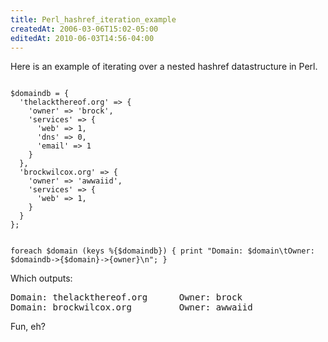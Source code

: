 ```yaml
---
title: Perl_hashref_iteration_example
createdAt: 2006-03-06T15:02-05:00
editedAt: 2010-06-03T14:56-04:00
---
```


Here is an example of iterating over a nested hashref datastructure in Perl.

<code>
$domaindb = {
  'thelackthereof.org' => {
    'owner' => 'brock',
    'services' => {
      'web' => 1,
      'dns' => 0,
      'email' => 1
    }
  },
  'brockwilcox.org' => {
    'owner' => 'awwaiid',
    'services' => {
      'web' => 1,
    }
  }
};

foreach $domain (keys %{$domaindb}) {
  print "Domain: $domain\tOwner: $domaindb->{$domain}->{owner}\n";
}
</code>

Which outputs:
<pre>
Domain: thelackthereof.org      Owner: brock
Domain: brockwilcox.org         Owner: awwaiid
</pre>

Fun, eh?

